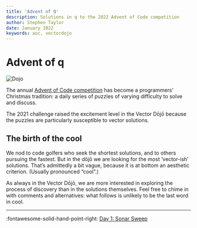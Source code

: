 ```yaml
---
title: 'Advent of Q'
description: Solutions in q to the 2022 Advent of Code competition
author: Stephen Taylor
date: January 2022
keywords: aoc, vectordojo
---
```

# Advent of q

![Dojo](./dojo.jpg)

The annual [Advent of Code competition](https://adventofcode.com) has become a programmers’ Christmas tradition: a daily series of puzzles of varying difficulty to solve and discuss.

The 2021 challenge raised the excitement level in the Vector Dōjō because the puzzles are particularly susceptible to vector solutions. 

## The birth of the cool

We nod to code golfers who seek the shortest solutions, and to others pursuing the fastest. 
But in the dōjō we are looking for the most ‘vector-ish’ solutions. 
That’s admittedly a bit vague, because it is at bottom an aesthetic criterion. 
(Usually pronounced “cool”.)

As always in the Vector Dōjō, we are more interested in exploring the process of discovery than in the solutions themselves. 
Feel free to chime in with comments and alternatives: what follows is unlikely to be the last word in cool. 


---
:fontawesome-solid-hand-point-right:
[Day 1: Sonar Sweep](./01-sonar-sweep.md)